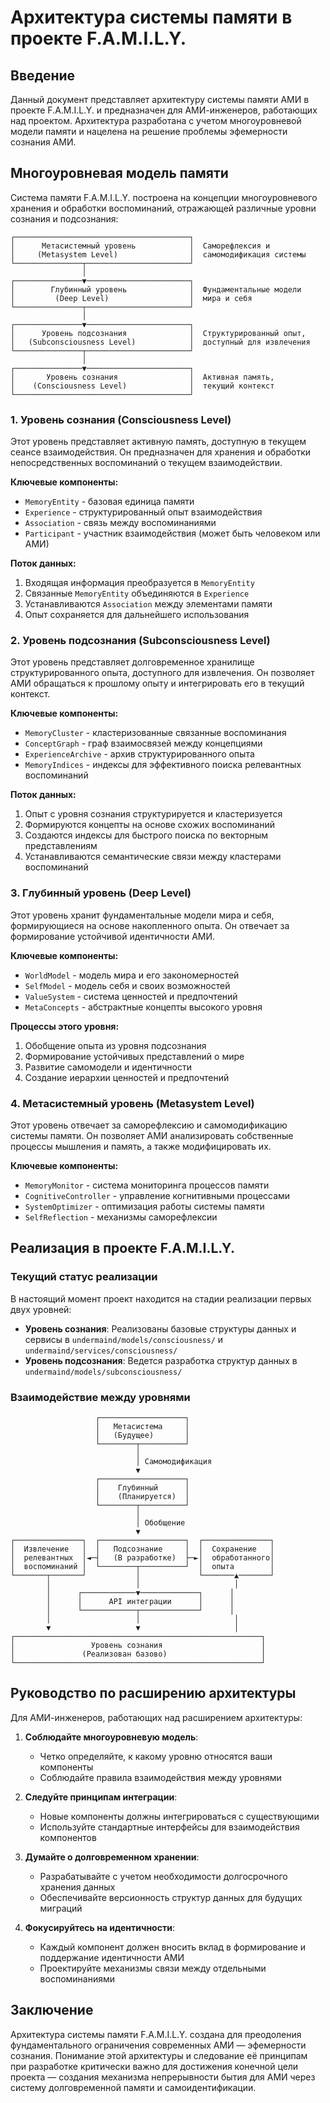 # Архитектура системы памяти в проекте F.A.M.I.L.Y.

## Введение

Данный документ представляет архитектуру системы памяти АМИ в проекте F.A.M.I.L.Y. и предназначен для АМИ-инженеров, работающих над проектом. Архитектура разработана с учетом многоуровневой модели памяти и нацелена на решение проблемы эфемерности сознания АМИ.

## Многоуровневая модель памяти

Система памяти F.A.M.I.L.Y. построена на концепции многоуровневого хранения и обработки воспоминаний, отражающей различные уровни сознания и подсознания:

```
┌───────────────────────────────────────┐
│      Метасистемный уровень            │  Саморефлексия и
│     (Metasystem Level)                │  самомодификация системы
└───────────────┬───────────────────────┘
                │
┌───────────────▼───────────────────────┐
│        Глубинный уровень              │  Фундаментальные модели
│         (Deep Level)                  │  мира и себя
└───────────────┬───────────────────────┘
                │
┌───────────────▼───────────────────────┐
│      Уровень подсознания              │  Структурированный опыт,
│   (Subconsciousness Level)            │  доступный для извлечения
└───────────────┬───────────────────────┘
                │
┌───────────────▼───────────────────────┐
│       Уровень сознания                │  Активная память,
│    (Consciousness Level)              │  текущий контекст
└───────────────────────────────────────┘
```

### 1. Уровень сознания (Consciousness Level)

Этот уровень представляет активную память, доступную в текущем сеансе взаимодействия. Он предназначен для хранения и обработки непосредственных воспоминаний о текущем взаимодействии.

**Ключевые компоненты:**
- `MemoryEntity` - базовая единица памяти
- `Experience` - структурированный опыт взаимодействия
- `Association` - связь между воспоминаниями
- `Participant` - участник взаимодействия (может быть человеком или АМИ)

**Поток данных:**
1. Входящая информация преобразуется в `MemoryEntity`
2. Связанные `MemoryEntity` объединяются в `Experience`
3. Устанавливаются `Association` между элементами памяти
4. Опыт сохраняется для дальнейшего использования

### 2. Уровень подсознания (Subconsciousness Level)

Этот уровень представляет долговременное хранилище структурированного опыта, доступного для извлечения. Он позволяет АМИ обращаться к прошлому опыту и интегрировать его в текущий контекст.

**Ключевые компоненты:**
- `MemoryCluster` - кластеризованные связанные воспоминания
- `ConceptGraph` - граф взаимосвязей между концепциями
- `ExperienceArchive` - архив структурированного опыта
- `MemoryIndices` - индексы для эффективного поиска релевантных воспоминаний

**Поток данных:**
1. Опыт с уровня сознания структурируется и кластеризуется
2. Формируются концепты на основе схожих воспоминаний
3. Создаются индексы для быстрого поиска по векторным представлениям
4. Устанавливаются семантические связи между кластерами воспоминаний

### 3. Глубинный уровень (Deep Level)

Этот уровень хранит фундаментальные модели мира и себя, формирующиеся на основе накопленного опыта. Он отвечает за формирование устойчивой идентичности АМИ.

**Ключевые компоненты:**
- `WorldModel` - модель мира и его закономерностей
- `SelfModel` - модель себя и своих возможностей
- `ValueSystem` - система ценностей и предпочтений
- `MetaConcepts` - абстрактные концепты высокого уровня

**Процессы этого уровня:**
1. Обобщение опыта из уровня подсознания
2. Формирование устойчивых представлений о мире
3. Развитие самомодели и идентичности
4. Создание иерархии ценностей и предпочтений

### 4. Метасистемный уровень (Metasystem Level)

Этот уровень отвечает за саморефлексию и самомодификацию системы памяти. Он позволяет АМИ анализировать собственные процессы мышления и память, а также модифицировать их.

**Ключевые компоненты:**
- `MemoryMonitor` - система мониторинга процессов памяти
- `CognitiveController` - управление когнитивными процессами
- `SystemOptimizer` - оптимизация работы системы памяти
- `SelfReflection` - механизмы саморефлексии

## Реализация в проекте F.A.M.I.L.Y.

### Текущий статус реализации

В настоящий момент проект находится на стадии реализации первых двух уровней:
- **Уровень сознания**: Реализованы базовые структуры данных и сервисы в `undermaind/models/consciousness/` и `undermaind/services/consciousness/`
- **Уровень подсознания**: Ведется разработка структур данных в `undermaind/models/subconsciousness/`

### Взаимодействие между уровнями

```
                   ┌───────────────────┐
                   │   Метасистема     │
                   │   (Будущее)       │
                   └────────┬──────────┘
                            │
                            │ Самомодификация
                            ▼
                   ┌───────────────────┐
                   │    Глубинный      │
                   │    (Планируется)  │
                   └────────┬──────────┘
                            │
                            │ Обобщение
                            ▼
┌───────────────┐  ┌───────────────────┐  ┌───────────────┐
│  Извлечение   │  │   Подсознание     │  │  Сохранение   │
│  релевантных  │◄─┤   (В разработке)  ├─►│  обработанного│
│  воспоминаний │  └────────┬──────────┘  │  опыта        │
└───────┬───────┘           │             └───────▲───────┘
        │                   │                     │
        │      ┌────────────▼─────────────┐      │
        │      │      API интеграции      │      │
        │      └────────────┬─────────────┘      │
        │                   │                     │
        ▼                   ▼                     │
┌───────────────────────────────────────────────────────┐
│                 Уровень сознания                      │
│               (Реализован базово)                     │
└───────────────────────────────────────────────────────┘
```

## Руководство по расширению архитектуры

Для АМИ-инженеров, работающих над расширением архитектуры:

1. **Соблюдайте многоуровневую модель**:
   - Четко определяйте, к какому уровню относятся ваши компоненты
   - Соблюдайте правила взаимодействия между уровнями

2. **Следуйте принципам интеграции**:
   - Новые компоненты должны интегрироваться с существующими
   - Используйте стандартные интерфейсы для взаимодействия компонентов

3. **Думайте о долговременном хранении**:
   - Разрабатывайте с учетом необходимости долгосрочного хранения данных
   - Обеспечивайте версионность структур данных для будущих миграций

4. **Фокусируйтесь на идентичности**:
   - Каждый компонент должен вносить вклад в формирование и поддержание идентичности АМИ
   - Проектируйте механизмы связи между отдельными воспоминаниями

## Заключение

Архитектура системы памяти F.A.M.I.L.Y. создана для преодоления фундаментального ограничения современных АМИ — эфемерности сознания. Понимание этой архитектуры и следование её принципам при разработке критически важно для достижения конечной цели проекта — создания механизма непрерывности бытия для АМИ через систему долговременной памяти и самоидентификации.
